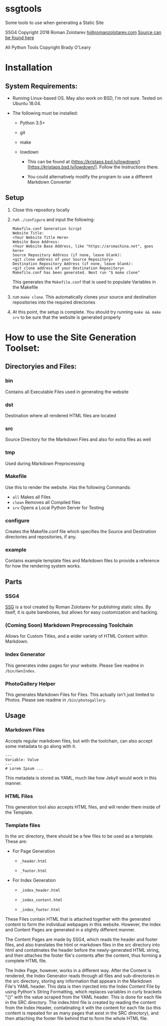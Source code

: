# ssgtools
Some tools to use when generating a Static Site

SSG4 Copyright 2018 Roman Zolotarev <hi@romanzolotarev.com>
[Source can be found here](https://www.romanzolotarev.com/bin/ssg4)

All Python Tools Copyright Brady O'Leary

# Installation

## System Requirements:

- Running Linux-based OS. May also work on BSD, I'm not sure. Tested on Ubuntu 18.04.

- The following must be installed:

    - Python 3.5+
    
    - git
    
    - make
    
    - lowdown
    
        - This can be found at (https://kristaps.bsd.lv/lowdown/)[https://kristaps.bsd.lv/lowdown/]. Follow the Instructions there.
        
        - You could alternatively modify the program to use a different Markdown Converter
        
## Setup

1. Close this repository locally

2. run `./configure` and input the following:

    ```
    Makefile.conf Generation Script
    Website Title:
    <Your Website Title Here>
    Website Base Address: 
    <Your Website Base Address, like "https://arsmachina.net", goes here>
    Source Repository Address (if none, leave blank):
    <git clone address of your Source Repository>
    Destination Repository Address (if none, leave blank):
    <git clone address of your Destination Repository>
    Makefile.conf has been generated. Next run "$ make clone"
    ```
    
    This generates the `Makefile.conf` that is used to populate Variables in the Makefile
    
3. run `make clone`. This automatically clones your source and destination repositories into the required directories

4. At this point, the setup is complete. You should try running `make && make srv` to be sure that the website is generated properly

# How to use the Site Generation Toolset:

## Directoryies and Files:

### bin
Contains all Executable Files used in generating the website

### dst
Destination where all rendered HTML files are located

### src
Source Directory for the Markdown Files and also for extra files as well

### tmp
Used during Markdown Preprocessing

### Makefile
Use this to render the website. Has the following Commands:
* `all` Makes all Files
* `clean` Removes all Compiled files
* `srv` Opens a Local Python Server for Testing

### configure
Creates the Makefile.conf file which specifies the Source and Destination directories and repositories, if any.

### example
Contains example template files and Markdown files to provide a reference for how the rendering system works.

## Parts

### SSG4
[SSG](https://www.romanzolotarev.com/ssg.html) is a tool created by Roman Zolotarev for publishing static sites. By itself, it is quite barebones, but allows for easy customization and hacking.

### (Coming Soon) Markdown Preprocessing Toolchain
Allows for Custom Titles, and a wider variety of HTML Content within Markdown.

### Index Generator
This generates index pages for your website.
Please See readme in `/bin/GenIndex`.

### PhotoGallery Helper
This generates Markdown Files for Files. This actually isn't just limited to Photos.
Please see readme in `/bin/photogallery`.

## Usage

### Markdown Files
Accepts regular markdown files, but with the toolchain, can also accept some metadata to go along with it.

```
---
Variable: Value
---
# Lorem Ipsum ...
```

This metadata is stored as YAML, much like how Jekyll would work in this manner.

### HTML Files
This generation tool also accepts HTML files, and will render them inside of the Template.

### Template files
In the src directory, there should be a few files to be used as a template. These are:

* For Page Generation

  * `_header.html`
  
  * `_footer.html`

* For Index Generation

  * `_index_header.html`
  
  * `_index_content.html`
  
  * `_index_footer.html`

These Files contain HTML that is attached together with the generated content to form the individual webpages in this website. However, the index and Content Pages are generated in a slightly different manner.

The Content Pages are made by SSG4, which reads the header and footer files, and also translates the html or markdown files in the src directory into html and contatinates the header before the newly-generated HTML string, and then attaches the footer file's contents after the content, thus forming a complete HTML file.

The Index Page, however, works in a different way. After the Content is rendered, the Index Generator reads through all files and sub-directories in the src directory, storing any information that appears in the Markdown File's YAML header. This data is then injected into the Index Content File by using Python's String Formatting, which replaces variables in curly brackets "{}" with the value scraped from the YAML header. This is done for each file in the SRC directory. The index.html file is created by reading the content from the Index Header, contatinating it with the content for each file (so this content is repeated for as many pages that exist in the SRC directory), and then attaching the footer file behind that to form the whole HTML file.
